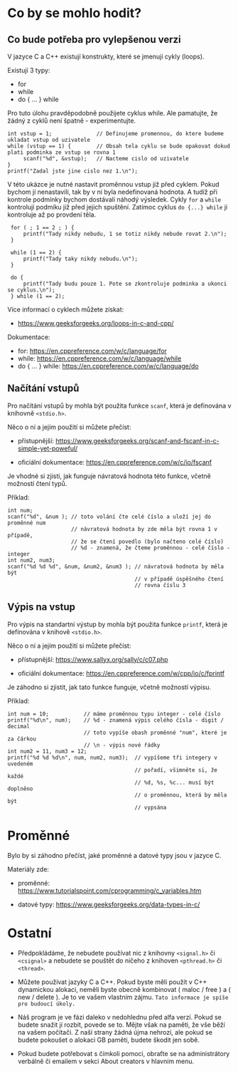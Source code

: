 # Co by se mohlo hodit?

## Co bude potřeba pro vylepšenou verzi

V jazyce C a C++ existují konstrukty, které se jmenují cykly (loops).

Existují 3 typy:

- for
- while
- do { ... } while

Pro tuto úlohu pravděpodobně použijete cyklus while. Ale pamatujte, že žádný z cyklů není špatně - experimentujte.

```
int vstup = 1;				// Definujeme promennou, do ktere budeme ukladat vstup od uzivatele
while (vstup == 1) {		// Obsah tela cyklu se bude opakovat dokud plati podminka ze vstup se rovna 1
     scanf("%d", &vstup);	// Nacteme cislo od uzivatele
}	
printf("Zadal jste jine cislo nez 1.\n");
```

V této ukázce je nutné nastavit proměnnou vstup již před cyklem. Pokud bychom jí nenastavili, tak by v ní byla nedefinovaná hodnota. A tudíž při kontrole podmínky bychom dostávali náhodý výsledek.
Cykly `for` a `while` kontrolují podmíku již před jejich spuštění. Zatímoc cyklus `do {...} while`  jí kontroluje až po provdení těla.

```
 for ( ; 1 == 2 ; ) {
     printf("Tady nikdy nebudu, 1 se totiz nikdy nebude rovat 2.\n");
 }
 
 while (1 == 2) {
     printf("Tady taky nikdy nebudu.\n");
 }

 do {
     printf("Tady budu pouze 1. Pote se zkontroluje podminka a ukonci se cyklus.\n");
 } while (1 == 2);
```

Více informací o cyklech můžete získat:
- https://www.geeksforgeeks.org/loops-in-c-and-cpp/

Dokumentace:
- for: https://en.cppreference.com/w/c/language/for
- while: https://en.cppreference.com/w/c/language/while
- do { ... } while: https://en.cppreference.com/w/c/language/do


## Načítání vstupů

Pro načítání vstupů by mohla být použita funkce `scanf`, která je definována v knihovně `<stdio.h>`.

Něco o ní a jejím použití si můžete přečíst:
- přístupnější: https://www.geeksforgeeks.org/scanf-and-fscanf-in-c-simple-yet-poweful/

- oficiální dokumentace: https://en.cppreference.com/w/c/io/fscanf

Je vhodné si zjisti, jak funguje návratová hodnota této funkce, včetně možností čtení typů.

Příklad:
```
int num;
scanf("%d", &num ); // toto volání čte celé číslo a uloží jej do proměnné num
                    // návratová hodnota by zde měla být rovna 1 v případě,
                    // že se čtení povedlo (bylo načteno celé číslo)
                    // %d - znamená, že čteme proměnnou - celé číslo - integer
int num2, num3;
scanf("%d %d %d", &num, &num2, &num3 ); // návratová hodnota by měla být
                                        // v případě úspěšného čtení
                                        // rovna číslu 3
```

## Výpis na vstup

Pro výpis na standartní výstup by mohla být použita funkce `printf`, která je definována v knihově `<stdio.h>`.

Něco o ní a jejím použití si můžete přečíst:
- přístupnější: https://www.sallyx.org/sally/c/c07.php

- oficiální dokumentace: https://en.cppreference.com/w/cpp/io/c/fprintf

Je záhodno si zjistit, jak tato funkce funguje, včetně možností výpisu.

Příklad:

```
int num = 10;           // máme proměnnou typu integer - celé číslo
printf("%d\n", num);    // %d - znamená výpis celého čísla - digit / decimal
                        // toto vypíše obash proměnné "num", které je za čárkou
                        // \n - výpis nové řádky
int num2 = 11, num3 = 12;
printf("%d %d %d\n", num, num2, num3);  // vypíšeme tři integery v uvedeném
                                        // pořadí, všimněte si, že každé
                                        // %d, %s, %c... musí být doplněno 
                                        // o proměnnou, která by měla být
                                        // vypsána
```

# Proměnné

Bylo by si záhodno přečíst, jaké proměnné a datové typy jsou v jazyce C.

Materiály zde:
- proměnné: https://www.tutorialspoint.com/cprogramming/c_variables.htm

- datové typy: https://www.geeksforgeeks.org/data-types-in-c/

# Ostatní

- Předpokládáme, že nebudete používat nic z knihovny `<signal.h>` či `<csignal>` a nebudete se pouštět do ničeho z knihoven `<pthread.h>` či `<thread>`.

- Můžete používat jazyky C a C++. Pokud byste měli použít v C++ dynamickou alokaci, neměli byste obecně kombinovat ( maloc / free ) a ( new / delete ). Je to ve vašem vlastním zájmu. `Tato informace je spíše pro budoucí úkoly.`

- Náš program je ve fázi daleko v nedohlednu před alfa verzí. Pokud se budete snažit jí rozbít, povede se to. Mějte však na paměti, že vše běží na vašem počítači. Z naší strany žádná újma nehrozí, ale pokud se budete pokoušet o alokaci GB paměti, budete škodit jen sobě.

- Pokud budete potřebovat s čímkoli pomoci, obraťte se na administrátory verbálně či emailem v sekci About creators v hlavním menu.
